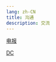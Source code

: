 ```yaml
---
lang: zh-CN
title: 沟通
description: 交流
---
```

[电报](https://t.me/+jE1MYySYBT04MDkx)

[DC](https://discord.gg/NzSQHvjY)